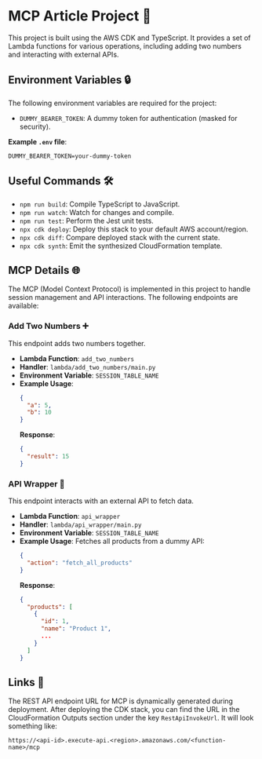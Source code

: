 # MCP Article Project 🚀

This project is built using the AWS CDK and TypeScript. It provides a set of Lambda functions for various operations, including adding two numbers and interacting with external APIs.

## Environment Variables 🔒

The following environment variables are required for the project:

- `DUMMY_BEARER_TOKEN`: A dummy token for authentication (masked for security).

**Example `.env` file**:
```env
DUMMY_BEARER_TOKEN=your-dummy-token
```

## Useful Commands 🛠️

- `npm run build`: Compile TypeScript to JavaScript.
- `npm run watch`: Watch for changes and compile.
- `npm run test`: Perform the Jest unit tests.
- `npx cdk deploy`: Deploy this stack to your default AWS account/region.
- `npx cdk diff`: Compare deployed stack with the current state.
- `npx cdk synth`: Emit the synthesized CloudFormation template.

## MCP Details 🌐

The MCP (Model Context Protocol) is implemented in this project to handle session management and API interactions. The following endpoints are available:

### Add Two Numbers ➕
This endpoint adds two numbers together.

- **Lambda Function**: `add_two_numbers`
- **Handler**: `lambda/add_two_numbers/main.py`
- **Environment Variable**: `SESSION_TABLE_NAME`
- **Example Usage**:
  ```json
  {
    "a": 5,
    "b": 10
  }
  ```
  **Response**:
  ```json
  {
    "result": 15
  }
  ```

### API Wrapper 🛒
This endpoint interacts with an external API to fetch data.

- **Lambda Function**: `api_wrapper`
- **Handler**: `lambda/api_wrapper/main.py`
- **Environment Variable**: `SESSION_TABLE_NAME`
- **Example Usage**:
  Fetches all products from a dummy API:
  ```json
  {
    "action": "fetch_all_products"
  }
  ```
  **Response**:
  ```json
  {
    "products": [
      {
        "id": 1,
        "name": "Product 1",
        ...
      }
    ]
  }
  ```

## Links 🔗

The REST API endpoint URL for MCP is dynamically generated during deployment. After deploying the CDK stack, you can find the URL in the CloudFormation Outputs section under the key `RestApiInvokeUrl`. It will look something like:

```
https://<api-id>.execute-api.<region>.amazonaws.com/<function-name>/mcp
```